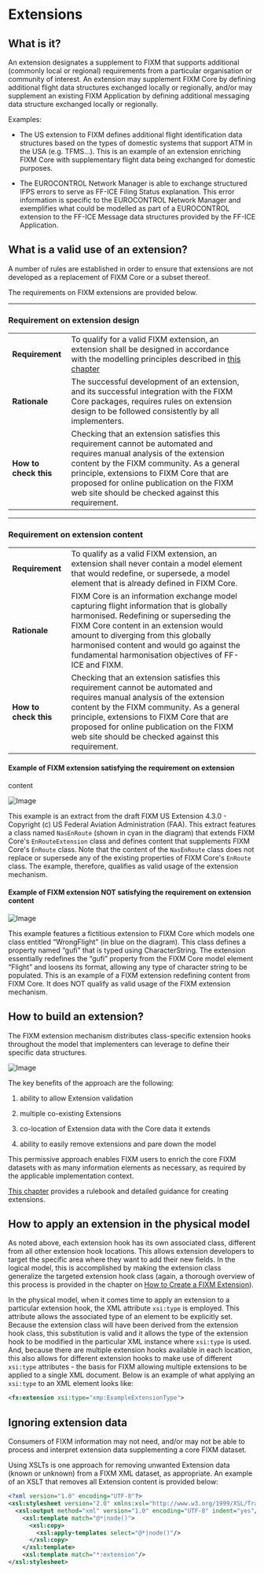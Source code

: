 # Extensions

## What is it?

An extension designates a supplement to FIXM that supports additional
(commonly local or regional) requirements from a particular organisation
or community of interest. An extension may supplement FIXM Core by
defining additional flight data structures exchanged locally or
regionally, and/or may supplement an existing FIXM Application by
defining additional messaging data structure exchanged locally or
regionally.

Examples:

- The US extension to FIXM defines additional flight identification data structures based on the types of domestic systems that support ATM in the USA (e.g. TFMS...). This is an example of an extension enriching FIXM Core with supplementary flight data being exchanged for domestic purposes.

- The EUROCONTROL Network Manager is able to exchange structured IFPS errors to serve as FF-ICE Filing Status explanation. This error information is specific to the EUROCONTROL Network Manager and exemplifies what could be modelled as part of a EUROCONTROL extension to the FF-ICE Message data structures provided by the FF-ICE Application.

## What is a valid use of an extension?

A number of rules are established in order to ensure that extensions are
not developed as a replacement of FIXM Core or a subset thereof.

The requirements on FIXM extensions are provided below.

-----

### Requirement on extension design

| | | |
|-|-|-|
| **Requirement**       | To qualify for a valid FIXM extension, an extension shall be designed in accordance with the modelling principles described in [this chapter](how-to-create-fixm-extension/initial-download-and-setup.md)|
| **Rationale**         | The successful development of an extension, and its successful integration with the FIXM Core packages, requires rules on extension design to be followed consistently by all implementers.|
| **How to check this** | Checking that an extension satisfies this requirement cannot be automated and requires manual analysis of the extension content by the FIXM community. As a general principle, extensions to FIXM Core that are proposed for online publication on the FIXM web site should be checked against this requirement. |


-----

### Requirement on extension content

| | | |
|-|-|-|
| **Requirement**       | To qualify as a valid FIXM extension, an extension shall never contain a model element that would redefine, or supersede, a model element that is already defined in FIXM Core.|
| **Rationale**         | FIXM Core is an information exchange model capturing flight information that is globally harmonised. Redefining or superseding the FIXM Core content in an extension would amount to diverging from this globally harmonised content and would go against the fundamental harmonisation objectives of FF-ICE and FIXM. |
| **How to check this** | Checking that an extension satisfies this requirement cannot be automated and requires manual analysis of the extension content by the FIXM community. As a general principle, extensions to FIXM Core that are proposed for online publication on the FIXM web site should be checked against this requirement.       |

#### Example of FIXM extension satisfying the requirement on extension
content

![Image](.//media/fixm-US-extension.png "Example of FIXM extension satisfying the requirement on extension content")

This example is an extract from the draft FIXM US Extension 4.3.0 - Copyright (c) US Federal Aviation Administration (FAA). This extract features a class named `NasEnRoute` (shown in cyan in the diagram) that extends FIXM Core's `EnRouteExtension` class and defines content that supplements FIXM Core's `EnRoute` class. Note that the content of the `NasEnRoute` class does not replace or supersede any of the existing properties of FIXM Core's `EnRoute` class. The example, therefore, qualifies as valid usage of the extension mechanism.  

#### Example of FIXM extension NOT satisfying the requirement on extension content

![Image](.//media/general-guidance-extensions-02.png "Example of FIXM extension NOT satisfying the requirement on extension content")

This example features a fictitious extension to FIXM Core which models
one class entitled “WrongFlight” (in blue on the diagram). This class
defines a property named “gufi” that is typed using CharacterString. The
extension essentially redefines the “gufi” property from the FIXM Core
model element “Flight” and loosens its format, allowing any type of
character string to be populated. This is an example of a FIXM extension
redefining content from FIXM Core. It does NOT qualify as valid usage of
the FIXM extension mechanism.

## How to build an extension?

The FIXM extension mechanism distributes class-specific extension hooks
throughout the model that implementers can leverage to define their
specific data structures.

![Image](.//media/general-guidance-extensions-03.png)

The key benefits of the approach are the following:

1. ability to allow Extension validation

2. multiple co-existing Extensions

3. co-location of Extension data with the Core data it extends

4. ability to easily remove extensions and pare down the model

This permissive approach enables FIXM users to enrich the core FIXM
datasets with as many information elements as necessary, as required by
the applicable implementation context.

[This chapter](how-to-create-fixm-extension/initial-download-and-setup.md) provides a rulebook and detailed guidance for creating
extensions.

## How to apply an extension in the physical model

As noted above, each extension hook has its own associated class, different from all other extension hook locations.  This allows extension developers to target the specific area where they want to add their new fields.  In the logical model, this is accomplished by making the extension class generalize the targeted extension hook class (again, a thorough overview of this process is provided in the chapter on [How to Create a FIXM Extension](how-to-create-fixm-extension/initial-download-and-setup.md)).  

In the physical model, when it comes time to apply an extension to a particular extension hook, the XML attribute `xsi:type` is employed.  This attribute allows the associated type of an element to be explicitly set.  Because the extension class will have been derived from the extension hook class, this substitution is valid and it allows the type of the extension hook to be modified in the particular XML instance where `xsi:type` is used.  And, because there are multiple extension hooks available in each location, this also allows for different extension hooks to make use of different `xsi:type` attributes - the basis for FIXM allowing multiple extensions to be applied to a single XML document.  Below is an example of what applying an `xsi:type` to an XML element looks like:

```xml
<fx:extension xsi:type="xmp:ExampleExtensionType">
```

## Ignoring extension data

Consumers of FIXM information may not need, and/or may not be able to
process and interpret extension data supplementing a core FIXM dataset.

Using XSLTs is one approach for removing unwanted Extension data (known
or unknown) from a FIXM XML dataset, as appropriate. An example of an
XSLT that removes all Extension content is provided below:

```xml
<?xml version="1.0" encoding="UTF-8"?>
<xsl:stylesheet version="2.0" xmlns:xsl="http://www.w3.org/1999/XSL/Transform">
  <xsl:output method="xml" version="1.0" encoding="UTF-8" indent="yes"/>
    <xsl:template match="@*|node()">
      <xsl:copy>
        <xsl:apply-templates select="@*|node()"/>
      </xsl:copy>
    </xsl:template>
    <xsl:template match="*:extension"/>
</xsl:stylesheet>
```
